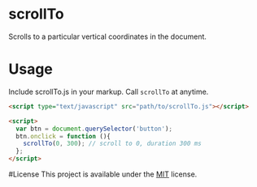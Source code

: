 # scrollTo
Scrolls to a particular vertical coordinates in the document.

# Usage
Include scrollTo.js in your markup. Call `scrollTo` at anytime.
```html
<script type="text/javascript" src="path/to/scrollTo.js"></script>

<script>
  var btn = document.querySelector('button');
  btn.onclick = function (){
    scrollTo(0, 300); // scroll to 0, duration 300 ms
  };
</script>
```

#License
This project is available under the [MIT](https://opensource.org/licenses/mit-license.php) license.
